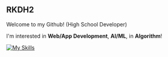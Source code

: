 ## RKDH2
Welcome to my Github! (High School Developer)

I'm interested in **Web/App Development**, **AI/ML**, in **Algorithm**!

[![My Skills](https://skillicons.dev/icons?i=github,discord,js,react,nextjs,py,java,kotlin,idea,mongodb,pycharm,vscode,cpp)](https://skillicons.dev)
